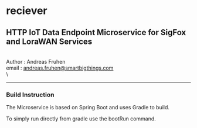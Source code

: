 # reciever
## HTTP IoT Data Endpoint Microservice for SigFox and LoraWAN Services
\
Author : Andreas Fruhen\
email : andreas.fruhen@smartbigthings.com\
\
_____

### Build Instruction

The Microservice is based on Spring Boot and uses Gradle to build.

To simply run directly from gradle use the bootRun command.
